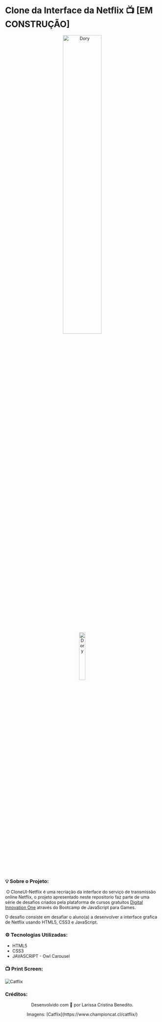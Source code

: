 # Clone da Interface da Netflix 📺 [EM CONSTRUÇÃO]

<p align="center">
<img src="https://user-images.githubusercontent.com/50052600/120940893-f5ea6b00-c6f5-11eb-8569-d8e32a273f8f.png" alt="Dory" width="50%"/>
  <br>
  <img src="https://user-images.githubusercontent.com/50052600/121449916-1bcf7400-c971-11eb-8851-1bde86c02293.png" alt="Dory" width="20%"/>
</P>

### 💡 Sobre o Projeto:

​	O CloneUI-Netflix é uma recriação da interface do serviço de transmissão online Netflix, o projeto apresentado neste repositorio faz parte de uma série de desafios criados pela plataforma de cursos gratuitos [Digital Innovation One](https://web.digitalinnovation.one/home) através do Bootcamp de JavaScript para Games.

O desafio consiste em desafiar o aluno(a) a desenvolver a interface grafica de Netflix usando HTML5, CSS3 e JavaScript.

### ⚙️ Tecnologias Utilizadas:

- HTML5
- CSS3
- JAVASCRIPT - Owl Carousel

### 📺 Print Screen:
![Catflix](https://user-images.githubusercontent.com/50052600/121450499-440ba280-c972-11eb-8639-5618f2f70dd0.jpg)


### Créditos:
<p align="center"> Desenvolvido com 💜 por Larissa Cristina Benedito. </p>
<p align="center"> Imagens: [Catflix](https://www.championcat.cl/catflix/) </p>

